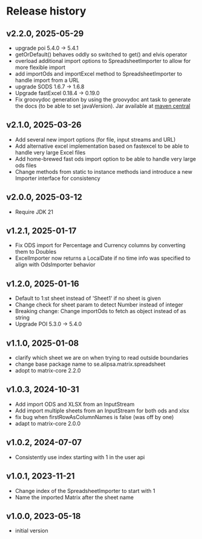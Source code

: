 # Release history

## v2.2.0, 2025-05-29
- upgrade poi 5.4.0 -> 5.4.1
- getOrDefault() behaves oddly so switched to get() and elvis operator
- overload additional import options to SpreadsheetImporter to allow for more flexible import
- add importOds and importExcel method to SpreadsheetImporter to handle import from a URL
- upgrade SODS 1.6.7 -> 1.6.8
- Upgrade fastExcel 0.18.4 -> 0.19.0
- Fix groovydoc generation by using the groovydoc ant task to generate the docs (to be able to set javaVersion).
Jar available at [maven central](https://repo1.maven.org/maven2/se/alipsa/matrix/matrix-spreadsheet/2.2.0/matrix-spreadsheet-2.2.0.jar)

## v2.1.0, 2025-03-26
- Add several new import options (for file, input streams and URL)
- Add alternative excel implementation based on fastexcel to be able to handle very large Excel files
- Add home-brewed fast ods import option to be able to handle very large ods files
- Change methods from static to instance methods iand introduce a new Importer interface for consistency

## v2.0.0, 2025-03-12
- Require JDK 21

## v1.2.1, 2025-01-17
- Fix ODS import for Percentage and Currency columns by converting them to Doubles
- ExcelImporter now returns a LocalDate if no time info was specified to align with OdsImporter behavior 

## v1.2.0, 2025-01-16
- Default to 1:st sheet instead of 'Sheet1' if no sheet is given
- Change check for sheet param to detect Number instead of integer
- Breaking change: Change importOds to fetch as object instead of as string
- Upgrade POI 5.3.0 -> 5.4.0

## v1.1.0, 2025-01-08
- clarify which sheet we are on when trying to read outside boundaries
- change base package name to se.alipsa.matrix.spreadsheet
- adopt to matrix-core 2.2.0

## v1.0.3, 2024-10-31
- Add import ODS and XLSX from an InputStream
- Add import multiple sheets from an InputStream for both ods and xlsx
- fix bug when firstRowAsColumnNames is false (was off by one)
- adapt to matrix-core 2.0.0

## v1.0.2, 2024-07-07
- Consistently use index starting with 1 in the user api

## v1.0.1, 2023-11-21
- Change index of the SpreadsheetImporter to start with 1
- Name the imported Matrix after the sheet name

## v1.0.0, 2023-05-18
- initial version